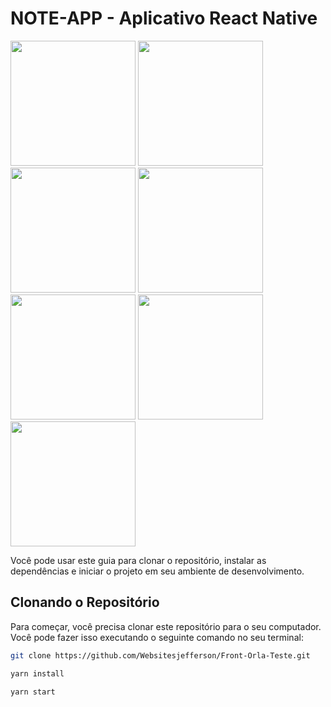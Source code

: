 # NOTE-APP - Aplicativo React Native
<img src='https://github.com/Websitesjefferson/Front-Orla-Teste/assets/105390944/c1ecbe0b-7bcf-4e53-89ca-6aa68ceb8c28' width="200px" />
<img src='https://github.com/Websitesjefferson/Front-Orla-Teste/assets/105390944/87bed65c-6f36-4c98-bf9c-f9da9508e2df' width="200px"/>
<img src='https://github.com/Websitesjefferson/Front-Orla-Teste/assets/105390944/847c6192-e1b3-43f7-a943-502359e1b91b' width="200px"/>
<img src='https://github.com/Websitesjefferson/Front-Orla-Teste/assets/105390944/6e27727d-f5b1-42aa-a320-aec68411619f' width="200px"/>
<img src='https://github.com/Websitesjefferson/Front-Orla-Teste/assets/105390944/8db4ef79-2869-43d4-bff0-408590f5ee42' width="200px"/>
<img src='https://github.com/Websitesjefferson/Front-Orla-Teste/assets/105390944/d808448f-2ece-40fa-bfab-d99e95c8fa4e' width="200px"/>
<img src='https://github.com/Websitesjefferson/Front-Orla-Teste/assets/105390944/0672ac41-76ad-457e-8990-159c7b01c8ed' width="200px"/>

Você pode usar este guia para clonar o repositório, instalar as dependências e iniciar o projeto em seu ambiente de desenvolvimento.

## Clonando o Repositório

Para começar, você precisa clonar este repositório para o seu computador. Você pode fazer isso executando o seguinte comando no seu terminal:

```bash
git clone https://github.com/Websitesjefferson/Front-Orla-Teste.git

yarn install

yarn start


